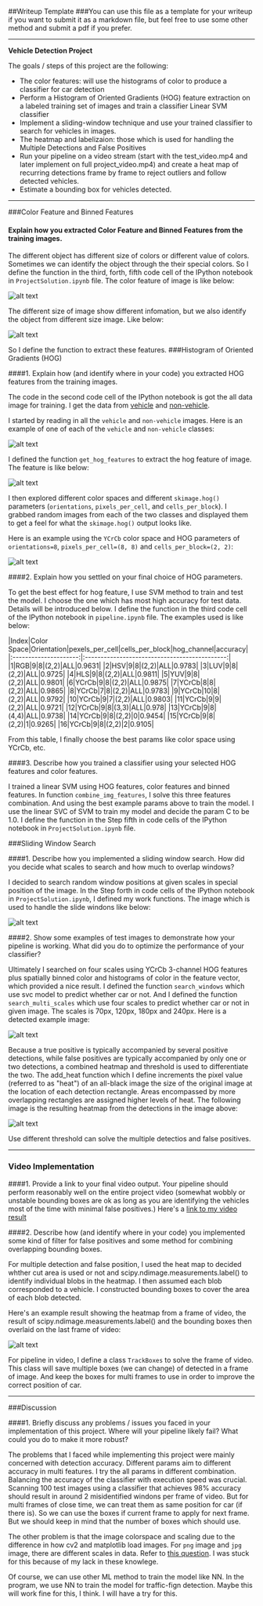 ##Writeup Template
###You can use this file as a template for your writeup if you want to submit it as a markdown file, but feel free to use some other method and submit a pdf if you prefer.

---

**Vehicle Detection Project**

The goals / steps of this project are the following:

* The color features: will use the histograms of color to produce a classifier for car detection
* Perform a Histogram of Oriented Gradients (HOG) feature extraction on a labeled training set of images and train a classifier Linear SVM classifier
* Implement a sliding-window technique and use your trained classifier to search for vehicles in images.
* The heatmap and labelizaion: those which is used for handling the Multiple Detections and False Positives
* Run your pipeline on a video stream (start with the test_video.mp4 and later implement on full project_video.mp4) and create a heat map of recurring detections frame by frame to reject outliers and follow detected vehicles.
* Estimate a bounding box for vehicles detected.

[//]: # (Image References)
[image1]: ./examples/color_feature.png
[image2]: ./examples/spin_feature.png
[image3]: ./examples/car_not_car.png
[image4]: ./examples/hog_feature.png
[image5]: ./examples/hog_visualization.png
[image6]: ./examples/sliding_out.png
[image7]: ./examples/detected_image.png
[image8]: ./examples/heat_map.png
[image9]: ./examples/label_image.png
[video1]: ./project_video.mp4

---
###Color Feature and Binned Features

#### Explain how you extracted Color Feature and Binned Features from the training images.

The different object has different size of colors or different value of colors. Sometimes we can identify the object through the their special colors. So I define the function in the third, forth, fifth code cell of the IPython notebook in `ProjectSolution.ipynb` file. The color feature of image is like below:

![alt text][image1]

The different size of image show different infomation, but we also identify the object from different size image. Like below:

![alt text][image2]

So I define the function to extract these features.
###Histogram of Oriented Gradients (HOG)

####1. Explain how (and identify where in your code) you extracted HOG features from the training images.

The code in the second code cell of the IPython notebook is got the all data image for training. I get the data from [vehicle](https://s3.amazonaws.com/udacity-sdc/Vehicle_Tracking/vehicles.zip) and [non-vehicle](https://s3.amazonaws.com/udacity-sdc/Vehicle_Tracking/non-vehicles.zip).

I started by reading in all the `vehicle` and `non-vehicle` images.  Here is an example of one of each of the `vehicle` and `non-vehicle` classes:

![alt text][image3]

I defined the function `get_hog_features` to extract the hog feature of image. The feature is like below:

![alt text][image4]

I then explored different color spaces and different `skimage.hog()` parameters (`orientations`, `pixels_per_cell`, and `cells_per_block`).  I grabbed random images from each of the two classes and displayed them to get a feel for what the `skimage.hog()` output looks like.

Here is an example using the `YCrCb` color space and HOG parameters of `orientations=8`, `pixels_per_cell=(8, 8)` and `cells_per_block=(2, 2)`:


![alt text][image5]

####2. Explain how you settled on your final choice of HOG parameters.

To get the best effect for hog feature, I use SVM method to train and test the model. I choose the one which has most high accuracy for test data. Details will be introduced below. I define the function in the third code cell of the IPython notebook in `pipeline.ipynb` file. The examples used is like below:

|Index|Color Space|Orientation|pexels_per_cell|cells_per_block|hog_channel|accuracy| 
|:---------------------:|:---------------------------------------------:| 
|1|RGB|9|8|(2,2)|ALL|0.9631|
|2|HSV|9|8|(2,2)|ALL|0.9783|
|3|LUV|9|8|(2,2)|ALL|0.9725|
|4|HLS|9|8|(2,2)|ALL|0.9811|
|5|YUV|9|8|(2,2)|ALL|0.9801|
|6|YCrCb|9|8|(2,2)|ALL|0.9875|
|7|YCrCb|8|8|(2,2)|ALL|0.9865|
|8|YCrCb|7|8|(2,2)|ALL|0.9783|
|9|YCrCb|10|8|(2,2)|ALL|0.9792|
|10|YCrCb|9|7|(2,2)|ALL|0.9803|
|11|YCrCb|9|9|(2,2)|ALL|0.9721|
|12|YCrCb|9|8|(3,3)|ALL|0.978|
|13|YCrCb|9|8|(4,4)|ALL|0.9738|
|14|YCrCb|9|8|(2,2)|0|0.9454|
|15|YCrCb|9|8|(2,2)|1|0.9265|
|16|YCrCb|9|8|(2,2)|2|0.9105|

From this table, I finally choose the best params like color space using YCrCb, etc.

####3. Describe how you trained a classifier using your selected HOG features and color features.

I trained a linear SVM using HOG features, color features and binned features. In function `combine_img_features`, I solve this three features combination. And using the best example params above to train the model. I use the linear SVC of SVM to train my model and decide the param C to be 1.0. I define the function in the Step fifth in code cells of the IPython notebook in `ProjectSolution.ipynb` file.

###Sliding Window Search

####1. Describe how you implemented a sliding window search.  How did you decide what scales to search and how much to overlap windows?

I decided to search random window positions at given scales in special position of the image. In the Step forth in code cells of the IPython notebook in `ProjectSolution.ipynb`, I defined my work functions. The image which is used to handle the slide windons like below:

![alt text][image6]

####2. Show some examples of test images to demonstrate how your pipeline is working.  What did you do to optimize the performance of your classifier?

Ultimately I searched on four scales using YCrCb 3-channel HOG features plus spatially binned color and histograms of color in the feature vector, which provided a nice result. I defined the function `search_windows` which use svc model to predict whether car or not. And I defined the function `search_multi_scales` which use four scales to predict whether car or not in given image. The scales is 70px, 120px, 180px and 240px. Here is a detected example image:

![alt text][image7]

Because a true positive is typically accompanied by several positive detections, while false positives are typically accompanied by only one or two detections, a combined heatmap and threshold is used to differentiate the two. The add_heat function which I define increments the pixel value (referred to as "heat") of an all-black image the size of the original image at the location of each detection rectangle. Areas encompassed by more overlapping rectangles are assigned higher levels of heat. The following image is the resulting heatmap from the detections in the image above:

![alt text][image8]

Use different threshold can solve the multiple detectios and false positives.

---

### Video Implementation

####1. Provide a link to your final video output.  Your pipeline should perform reasonably well on the entire project video (somewhat wobbly or unstable bounding boxes are ok as long as you are identifying the vehicles most of the time with minimal false positives.)
Here's a [link to my video result](./output_images/project_video_output.mp4)


####2. Describe how (and identify where in your code) you implemented some kind of filter for false positives and some method for combining overlapping bounding boxes.

For multiple detection and false position, I used the heat map to decided whther cut area is used or not and scipy.ndimage.measurements.label() to identify individual blobs in the heatmap. I then assumed each blob corresponded to a vehicle. I constructed bounding boxes to cover the area of each blob detected.

Here's an example result showing the heatmap from a frame of video, the result of scipy.ndimage.measurements.label() and the bounding boxes then overlaid on the last frame of video:

![alt text][image9]

For pipeline in video, I define a class `TrackBoxes` to solve the frame of video. This class will save multiple boxes (we can change) of detected in a frame of image. And keep the boxes for multi frames to use in order to improve the correct position of car.


---

###Discussion

####1. Briefly discuss any problems / issues you faced in your implementation of this project.  Where will your pipeline likely fail?  What could you do to make it more robust?

The problems that I faced while implementing this project were mainly concerned with detection accuracy. Different params aim to different accuracy in multi features. I try the all params in different combination. Balancing the accuracy of the classifier with execution speed was crucial. Scanning 100 test images using a classifier that achieves 98% accuracy should result in around 2 misidentified windons per frame of video. But for multi frames of close time, we can treat them as same position for car (if there is). So we can use the boxes if current frame to apply for next frame. But we should keep in mind that the number of boxes which should use.

The other problem is that the image colorspace and scaling due to the difference in how cv2 and matplotlib load images. For `png` image and `jpg` image, there are different scales in data. Refer to [this question](https://discussions.udacity.com/t/svm-does-not-work-for-cut-image-from-test-image/262665). I was stuck for this because of my lack in these knowlege.

Of course, we can use other ML method to train the model like NN. In the program, we use NN to train the model for traffic-fign detection. Maybe this will work fine for this, I think. I will have a try for this.
